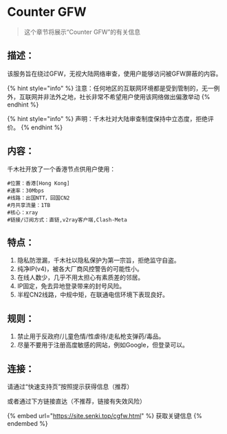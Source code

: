 # Counter GFW

> 这个章节将展示“Counter GFW”的有关信息

## 描述：

该服务旨在绕过GFW，无视大陆网络审查，使用户能够访问被GFW屏蔽的内容。

{% hint style="info" %}
注意：任何地区的互联网环境都是受到管制的，无一例外，互联网并非法外之地，社长非常不希望用户使用该网络做出偏激举动
{% endhint %}

{% hint style="info" %}
声明：千木社对大陆审查制度保持中立态度，拒绝评价。
{% endhint %}

## 内容：

千木社开放了一个香港节点供用户使用：

```
#位置：香港[Hong Kong]
#速率：30Mbps
#线路：出国NTT，回国CN2
#月共享流量：1TB
#核心：xray
#链接/订阅方式：直链,v2ray客户端,Clash-Meta
```

## 特点：

1. 隐私防泄漏，千木社以隐私保护为第一宗旨，拒绝监守自盗。
2. 纯净IP(v4)，被各大厂商风控警告的可能性小。
3. 在线人数少，几乎不用太担心有素质差的邻居。
4. IP固定，免去异地登录带来的封号风险。
5. 半程CN2线路，中规中矩，在联通电信环境下表现良好。

## 规则：

1. 禁止用于反政府/儿童色情/性虐待/走私枪支弹药/毒品。
2. 尽量不要用于注册高度敏感的网站，例如Google，但登录可以。

## 连接：

请通过“快速支持页”按照提示获得信息（推荐）

或者通过下方链接直达（不推荐，链接有失效风险）

{% embed url="https://site.senki.top/cgfw.html" %}
获取关键信息
{% endembed %}


